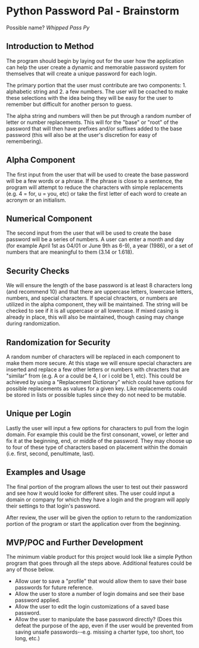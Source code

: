# Python Password Pal - Brainstorm

Possible name? _Whipped Pass Py_

## Introduction to Method

The program should begin by laying out for the user how the application can help the user create a dynamic and memorable password system for themselves that will create a unique password for each login.

The primary portion that the user must contribute are two components: 1. alphabetic string and 2. a few numbers. The user will be coached to make these selections with the idea being they will be easy for the user to remember but difficult for another person to guess.

The alpha string and numbers will then be put through a random number of letter or number replacements. This will for the "base" or "root" of the password that will then have prefixes and/or suffixes added to the base password (this will also be at the user's discretion for easy of remembering).

## Alpha Component

The first input from the user that will be used to create the base password will be a few words or a phrase. If the phrase is close to a sentence, the program will attempt to reduce the characters with simple replacements (e.g. 4 = for, u = you, etc) or take the first letter of each word to create an acronym or an initialism.

## Numerical Component

The second input from the user that will be used to create the base password will be a series of numbers. A user can enter a month and day (for example April 1st as 04/01 or June 9th as 6-9), a year (1986), or a set of numbers that are meaningful to them (3.14 or 1.618).

## Security Checks

We will ensure the length of the base password is at least 8 characters long (and recommend 10) and that there are uppercase letters, lowercase letters, numbers, and special characters. If special chracters, or numbers are utilized in the alpha component, they will be maintained. The string will be checked to see if it is all uppercase or all lowercase. If mixed casing is already in place, this will also be maintained, though casing may change during randomization.

## Randomization for Security

A random number of characters will be replaced in each component to make them more secure. At this stage we will ensure special characters are inserted and replace a few other letters or numbers with chracters that are "similar" from (e.g. A or a could be 4, I or i cold be 1, etc). This could be achieved by using a "Replacement Dictionary" which could have options for possible replacements as values for a given key. Like replacements could be stored in lists or possible tuples since they do not need to be mutable.

## Unique per Login

Lastly the user will input a few options for characters to pull from the login domain. For example this could be the first consonant, vowel, or letter and fix it at the beginning, end, or middle of the password. They may choose up to four of these type of characters based on placement within the domain (i.e. first, second, penultimate, last).

## Examples and Usage

The final portion of the program allows the user to test out their password and see how it would looke for different sites. The user could input a domain or company for which they have a login and the program will apply their settings to that login's password.

After review, the user will be given the option to return to the randomization portion of the program or start the application over from the beginning.

## MVP/POC and Further Development

The minimum viable product for this project would look like a simple Python program that goes through all the steps above. Additional features could be any of those below.

- Allow user to save a "profile" that would allow them to save their base passwords for future reference.
- Allow the user to store a number of login domains and see their base password applied.
- Allow the user to edit the login customizations of a saved base password.
- Allow the user to manipulate the base password directly? (Does this defeat the purpose of the app, even if the user would be prevented from saving unsafe passwords--e.g. missing a charter type, too short, too long, etc.)
